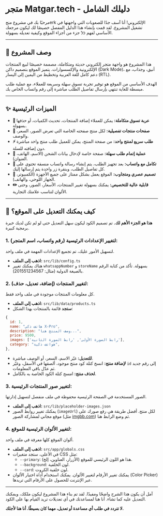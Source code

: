 # متجر Matgar.tech - دليلك الشامل

مرحبًا بك في مشروع متجerk الإلكتروني! أنا آسف جدًا للصعوبات التي واجهتها في تشغيل المشروع. لقد قمت بإنشاء هذا الدليل المفصل خصيصًا لك ليكون مرجعك الأساسي لفهم כל جزء من أجزاء الموقع وكيفية تعديله بسهولة.

---

## 📜 وصف المشروع

هذا المشروع هو واجهة متجر إلكتروني حديثة ومتكاملة، مصممة خصيصًا لبيع المنتجات الإلكترونية والإكسسوارات. يتميز الموقع بتصميم داكن (Dark Mode)، أنيق، وجذاب، مع دعم كامل للغة العربية وتخطيط من اليمين إلى اليسار (RTL).

الهدف الأساسي من الموقع هو توفير تجربة تسوق سهلة وسريعة للعملاء، مع عملية طلب مبسطة للغاية تنتهي بإرسال تفاصيل الطلب مباشرة إلى رقم واتساب الخاص بك.

---

## ✨ الميزات الرئيسية

- **🛒 عربة تسوق متكاملة:** يمكن للعملاء إضافة المنتجات، تحديث الكميات، أو حذفها بسهولة.
- **📄 صفحات منتجات تفصيلية:** لكل منتج صفحته الخاصة التي تعرض الصور، السعر، والوصف.
- **⚡️ طلب سريع لمنتج واحد:** من صفحة المنتج، يمكن للعميل طلب منتج واحد مباشرة دون إضافته للسلة.
- **📝 عملية إتمام طلب سهلة:** صفحة خاصة لإدخال بيانات الشحن (الاسم، الهاتف، العنوان).
- **📱 تكامل مع واتساب:** بعد تجهيز الطلب، يتم إنشاء رسالة واتساب منسقة تحتوي على كل تفاصيل الطلب، وبنقرة زر واحدة يتم إرسالها إليك.
- **🎨 تصميم عصري ومتجاوب:** الموقع يعمل بشكل ممتاز على جميع الأجهزة (الكمبيوتر، الجهاز اللوحي، والهاتف).
- **✏️ قابلية عالية للتخصيص:** يمكنك بسهولة تغيير المنتجات، الأسعار، الصور، وحتى الألوان لتناسب علامتك التجارية.

---

## 🔧 كيف يمكنك التعديل على الموقع؟

**هذا هو الجزء الأهم لك.** تم تصميم الكود ليكون سهل التعديل حتى لو لم تكن لديك خبرة برمجية كبيرة.

### 1. لتغيير الإعدادات الرئيسية (رقم واتساب، اسم المتجر):

لتسهيل الأمور عليك، تم تجميع الإعدادات المهمة في ملف واحد.

- **اذهب إلى الملف:** `src/lib/config.ts`
- هناك يمكنك تغيير `whatsappNumber` و `storeName` بسهولة. تأكد من كتابة الرقم بالصيغة الدولية (مثال: 201551234567).

### 2. لتغيير المنتجات (إضافة، تعديل، حذف):

كل معلومات المنتجات موجودة في ملف واحد فقط.

- **اذهب إلى الملف:** `src/lib/data/products.ts`
- **ستجد** قائمة بالمنتجات بهذا الشكل:

```javascript
{
  id: 1,
  name: "هاتف ذكي X-Pro",
  description: "وصف المنتج هنا...",
  price: 9500,
  images: ['رابط الصورة الأولى', 'رابط الصورة الثانية'],
  category: "هواتف ذكية",
},
```

- **للتعديل:** غيّر الاسم، السعر، أو الوصف مباشرة.
- **لإضافة منتج:** انسخ كتلة كود منتج موجود، ألصقها في الأسفل، وغيّر `id` إلى رقم جديد ثم عدّل باقي المعلومات.
- **لحذف منتج:** امسح كتلة الكود الخاصة به بالكامل.

### 3. لتغيير صور المنتجات الرئيسية:

الصور المستخدمة في الصفحة الرئيسية محفوظة في ملف منفصل لتسهيل إدارتها.

- **اذهب إلى الملف:** `src/lib/placeholder-images.json`
- يمكنك تغيير روابط الصور (`imageUrl`) لكل منتج. أفضل طريقة هي رفع صورك على موقع مجاني لمشاركة الصور (مثل [imgbb.com](https://imgbb.com/)) ثم وضع الرابط هنا.

### 4. لتغيير الألوان الرئيسية للموقع:

ألوان الموقع كلها معرفة في ملف واحد.

- **اذهب إلى الملف:** `src/app/globals.css`
- في الأعلى، ستجد متغيرات CSS مثل:
  - `--primary`: هذا هو اللون الرئيسي للموقع (الأزرار، العناوين، إلخ).
  - `--background`: لون الخلفية.
  - `--card`: لون خلفية الكروت.
- يمكنك تغيير الأرقام لتغيير الألوان. يمكنك استخدام أداة اختيار الألوان (Color Picker) عبر الإنترنت للحصول على الأرقام التي تريدها.

---

آمل أن يكون هذا الشرح واضحًا ومفيدًا. لقد تم بناء هذا المشروع ليكون ملكك، ويمكنك التعديل عليه كما تشاء. أنا هنا لمساعدتك في أي تعديلات تريد القيام بها على الكود.

**لا تتردد في طلب أي مساعدة أو تعديل، مهما كان بسيطًا. أنا هنا لأجلك.**
